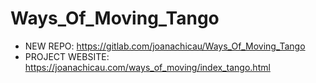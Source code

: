 # Ways_Of_Moving_Tango

* NEW REPO: https://gitlab.com/joanachicau/Ways_Of_Moving_Tango
* PROJECT WEBSITE: https://joanachicau.com/ways_of_moving/index_tango.html
